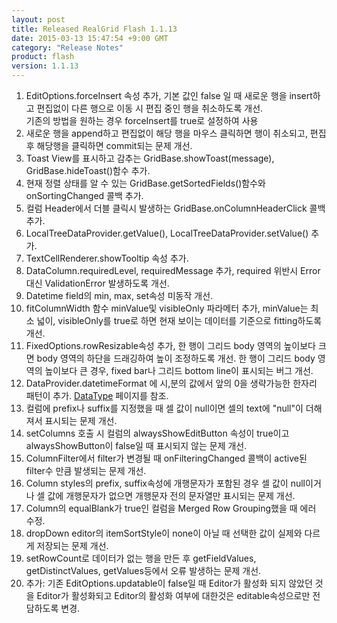 ```yaml
---
layout: post
title: Released RealGrid Flash 1.1.13
date: 2015-03-13 15:47:54 +9:00 GMT
category: "Release Notes"
product: flash
version: 1.1.13
---
```


1. EditOptions.forceInsert 속성 추가, 기본 값인 false 일 때 새로운 행을 insert하고 편집없이 다른 행으로 이동 시 편집 중인 행을 취소하도록 개선.  
     기존의 방법을 원하는 경우 forceInsert를 true로 설정하여 사용
2. 새로운 행을 append하고 편집없이 해당 행을 마우스 클릭하면 행이 취소되고, 편집 후 해당행을 클릭하면 commit되는 문제 개선.
3. Toast View를 표시하고 감추는 GridBase.showToast(message), GridBase.hideToast()함수 추가.
4. 현재 정렬 상태를 알 수 있는 GridBase.getSortedFields()함수와 onSortingChanged 콜백 추가.
5. 컬럼 Header에서 더블 클릭시 발생하는 GridBase.onColumnHeaderClick 콜백 추가.
6. LocalTreeDataProvider.getValue(), LocalTreeDataProvider.setValue() 추가.
7. TextCellRenderer.showTooltip 속성 추가.
8. DataColumn.requiredLevel, requiredMessage 추가, required 위반시 Error대신 ValidationError 발생하도록 개선.
9. Datetime field의 min, max, set속성 미동작 개선.
10. fitColumnWidth 함수 minValue및 visibleOnly 파라메터 추가, minValue는 최소 넓이, visibleOnly를 true로 하면 현재 보이는 데이터를 기준으로 fitting하도록 개선.
11. FixedOptions.rowResizable속성 추가, 한 행이 그리드 body 영역의 높이보다 크면 body 영역의 하단을 드래깅하여 높이 조정하도록 개선. 한 행이 그리드 body 영역의 높이보다 큰 경우, fixed bar나 그리드 bottom line이 표시되는 버그 개선.
12. DataProvider.datetimeFormat 에 시,분의 값에서 앞의 0을 생략가능한 한자리 패턴이 추가. [DataType](/Demo/DataType) 페이지를 참조.
13. 컬럼에 prefix나 suffix를 지정했을 때 셀 값이 null이면 셀의 text에 "null"이 더해져서 표시되는 문제 개선.
14. setColumns 호출 시 컬럼의 alwaysShowEditButton 속성이 true이고 alwaysShowButton이 false일 때 표시되지 않는 문제 개선.
15. ColumnFilter에서 filter가 변경될 때 onFilteringChanged 콜백이 active된 filter수 만큼 발생되는 문제 개선.
16. Column styles의 prefix, suffix속성에 개행문자가 포함된 경우 셀 값이 null이거나 셀 값에 개행문자가 없으면 개행문자 전의 문자열만 표시되는 문제 개선.
17. Column의 equalBlank가 true인 컬럼을 Merged Row Grouping했을 때 에러 수정.
18. dropDown editor의 itemSortStyle이 none이 아닐 때 선택한 값이 실제와 다르게 저장되는 문제 개선.
19. setRowCount로 데이터가 없는 행을 만든 후 getFieldValues, getDistinctValues, getValues등에서 오류 발생하는 문제 개선.
20. 추가: 기존 EditOptions.updatable이 false일 때 Editor가 활성화 되지 않았던 것을 Editor가 활성화되고 Editor의 활성화 여부에 대한것은 editable속성으로만 전담하도록 변경.